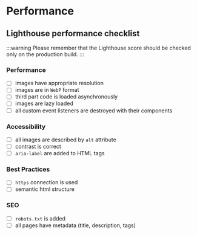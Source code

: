 # Performance

## Lighthouse performance checklist

:::warning
Please remember that the Lighthouse score should be checked only on the production build.
:::

### Performance

- [ ] images have appropriate resolution
- [ ] images are in `WebP` format
- [ ] third part code is loaded asynchronously
- [ ] images are lazy loaded
- [ ] all custom event listeners are destroyed with their components

### Accessibility

- [ ] all images are described by `alt` attribute
- [ ] contrast is correct
- [ ] `aria-label` are added to HTML tags

### Best Practices

- [ ] `https` connection is used
- [ ] semantic html structure

### SEO

- [ ] `robots.txt` is added
- [ ] all pages have metadata (title, description, tags)
